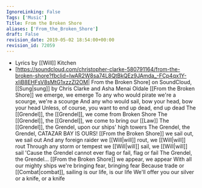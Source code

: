 ```yaml
---
IgnoreLinking: False
Tags: ['Music']
Title: From the Broken Shore
aliases: ['From_the_Broken_Shore']
draft: False
revision_date: 2019-05-02 18:54:00+00:00
revision_id: 72059
---
```


* Lyrics by [[Will]] Kitchen
* [https://soundcloud.com/christopher-clarke-580791164/from-the-broken-shore?fbclid=IwAR2W8sa74L8QtBkQEz9JAmda_-FCp4qx1Y-xIjB8EHFsV8sMtG1xzzZl2OM| From the Broken Shore] on SoundCloud, [[Sung|sung]] by Chris Clarke and Asha Menai Oldale 
[[From the Broken Shore]] we emerge, we emerge
To any who would pirate we're a scourge, we're a scourge
And any who would sail, bow your head, bow your head
Unless, of course, you want to end up dead, end up dead
The [[Grendel]], the [[Grendel]], we come from Broken Shore
The [[Grendel]], the [[Grendel]], we come to bring our [[Law]]
The [[Grendel]], the Grendel, upon our ships' high towers
The Grendel, the Grendel, CATAZAR BAY IS OURS!
[[From the Broken Shore]] we sail out, we sail out
And any foreign raider we [[Will|will]] rout, we [[Will|will]] rout
Through any storm or tempest we [[Will|will]] sail, we [[Will|will]] sail
'Cause the Grendel cannot ever flag or fail, flag or fail
The Grendel, the Grendel...
[[From the Broken Shore]] we appear, we appear
With all our mighty ships we're bringing fear, bringing fear
Because trade or [[Combat|combat]], sailing is our life, is our life
We'll offer you our silver or a knife, or a knife